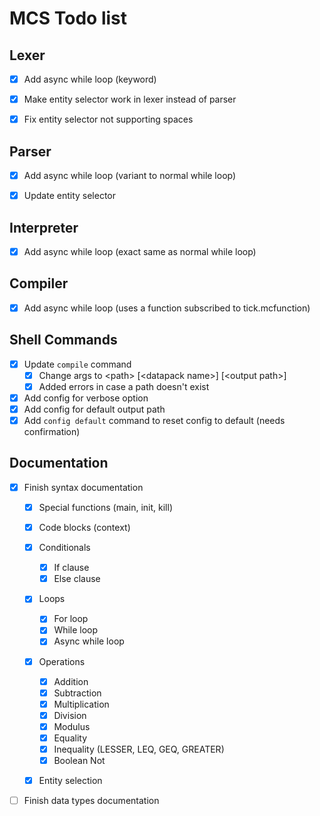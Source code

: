 # MCS Todo list


## Lexer
- [x] Add async while loop (keyword)
- [x] Make entity selector work in lexer instead of parser
- [x] Fix entity selector not supporting spaces


## Parser
- [x] Add async while loop (variant to normal while loop)
- [x] Update entity selector


## Interpreter
- [x] Add async while loop (exact same as normal while loop)


## Compiler
- [x] Add async while loop (uses a function subscribed to tick.mcfunction)


## Shell Commands
- [x] Update ``compile`` command
  - [x] Change args to \<path> \[\<datapack name>] \[\<output path>]
  - [x] Added errors in case a path doesn't exist
- [x] Add config for verbose option
- [x] Add config for default output path
- [x] Add ``config default`` command to reset config to default (needs confirmation)

## Documentation
- [x] Finish syntax documentation
  - [x] Special functions (main, init, kill)
  - [x] Code blocks (context)
  - [x] Conditionals
    - [x] If clause
    - [x] Else clause
  - [x] Loops
    - [x] For loop
    - [x] While loop
    - [x] Async while loop
  - [x] Operations
    - [x] Addition
    - [x] Subtraction
    - [x] Multiplication
    - [x] Division
    - [x] Modulus
    - [x] Equality
    - [x] Inequality (LESSER, LEQ, GEQ, GREATER)
    - [x] Boolean Not
  - [x] Entity selection


- [ ] Finish data types documentation